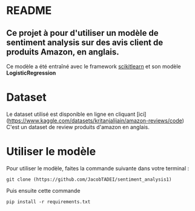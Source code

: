 # README
## Ce projet à pour d'utiliser un modèle de sentiment analysis sur des avis client de produits Amazon, en anglais.
Ce modèle a été entraîné avec le framework [scikitlearn](https://scikit-learn.org/stable/) et son modèle __LogisticRegression__
# Dataset
Le dataset utilisé est disponible en ligne en cliquant [ici]
(https://www.kaggle.com/datasets/kritanjalijain/amazon-reviews/code)
C'est un dataset de review produits d'amazon en anglais.
# Utiliser le modèle 
Pour utiliser le modèle, faites la commande suivante dans votre terminal : 
```
git clone (https://github.com/JacobTADEI/sentiment_analysis1)
```
Puis ensuite cette commande 
```
pip install -r requirements.txt
```


